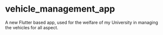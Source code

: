 # vehicle_management_app
A new Flutter based app, used for the welfare of my University in managing the vehicles for all aspect.
